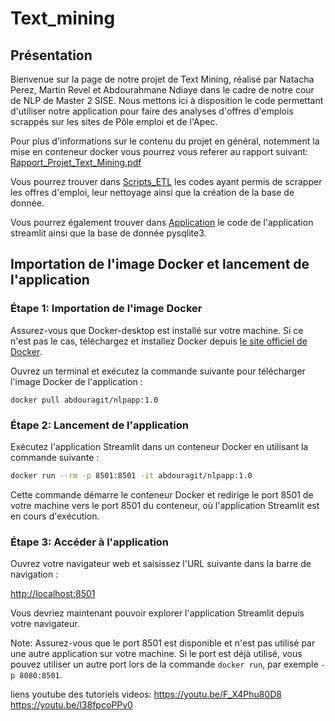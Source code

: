 # Text_mining
## Présentation

Bienvenue sur la page de notre projet de Text Mining, réalisé par Natacha Perez, Martin Revel et Abdourahmane Ndiaye dans le cadre de notre cour de NLP de Master 2 SISE. Nous mettons ici à disposition le code permettant d'utiliser notre application pour faire des analyses d'offres d'emplois scrappés sur les sites de Pôle emploi et de l'Apec.

Pour plus d'informations sur le contenu du projet en général, notemment la mise en conteneur docker vous pourrez vous referer au rapport suivant: [Rapport_Projet_Text_Mining.pdf](https://github.com/Abdouragit/Text_mining/blob/main/Rapport_Projet_Text_Mining.pdf)

Vous pourrez trouver dans [Scripts_ETL](https://github.com/Abdouragit/Text_mining/tree/main/Scripts_ETL) les codes ayant permis de scrapper les offres d'emploi, leur nettoyage ainsi que la création de la base de donnée.

Vous pourrez également trouver dans [Application](https://github.com/Abdouragit/Text_mining/tree/main/Application) le code de l'application streamlit ainsi que la base de donnée pysqlite3.

## Importation de l'image Docker et lancement de l'application

### Étape 1: Importation de l'image Docker

Assurez-vous que Docker-desktop est installé sur votre machine. Si ce n'est pas le cas, téléchargez et installez Docker depuis [le site officiel de Docker](https://www.docker.com/get-started).

Ouvrez un terminal et exécutez la commande suivante pour télécharger l'image Docker de l'application :

```
docker pull abdouragit/nlpapp:1.0
```

### Étape 2: Lancement de l'application

Exécutez l'application Streamlit dans un conteneur Docker en utilisant la commande suivante :

```bash
docker run --rm -p 8501:8501 -it abdouragit/nlpapp:1.0
```

Cette commande démarre le conteneur Docker et redirige le port 8501 de votre machine vers le port 8501 du conteneur, où l'application Streamlit est en cours d'exécution.

### Étape 3: Accéder à l'application

Ouvrez votre navigateur web et saisissez l'URL suivante dans la barre de navigation :

[http://localhost:8501](http://localhost:8501)

Vous devriez maintenant pouvoir explorer l'application Streamlit depuis votre navigateur.

Note: Assurez-vous que le port 8501 est disponible et n'est pas utilisé par une autre application sur votre machine. Si le port est déjà utilisé, vous pouvez utiliser un autre port lors de la commande `docker run`, par exemple `-p 8080:8501`.

liens youtube des tutoriels videos: 
https://youtu.be/F_X4Phu80D8
https://youtu.be/l38fpcoPPv0
